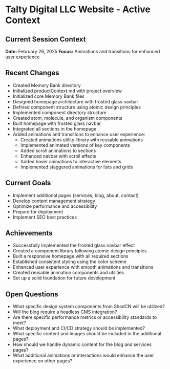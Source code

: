 # Talty Digital LLC Website - Active Context

## Current Session Context
**Date:** February 26, 2025
**Focus:** Animations and transitions for enhanced user experience

## Recent Changes
- Created Memory Bank directory
- Initialized productContext.md with project overview
- Initialized core Memory Bank files
- Designed homepage architecture with frosted glass navbar
- Defined component structure using atomic design principles
- Implemented component directory structure
- Created atom, molecule, and organism components
- Built homepage with frosted glass navbar
- Integrated all sections in the homepage
- Added animations and transitions to enhance user experience:
  - Created animations utility library with reusable animations
  - Implemented animated versions of key components
  - Added scroll animations to sections
  - Enhanced navbar with scroll effects
  - Added hover animations to interactive elements
  - Implemented staggered animations for lists and grids

## Current Goals
- Implement additional pages (services, blog, about, contact)
- Develop content management strategy
- Optimize performance and accessibility
- Prepare for deployment
- Implement SEO best practices

## Achievements
- Successfully implemented the frosted glass navbar effect
- Created a component library following atomic design principles
- Built a responsive homepage with all required sections
- Established consistent styling using the color scheme
- Enhanced user experience with smooth animations and transitions
- Created reusable animation components and utilities
- Set up a solid foundation for future development

## Open Questions
- What specific design system components from ShadCN will be utilized?
- Will the blog require a headless CMS integration?
- Are there specific performance metrics or accessibility standards to meet?
- What deployment and CI/CD strategy should be implemented?
- What specific content and images should be included in the additional pages?
- How should we handle dynamic content for the blog and services pages?
- What additional animations or interactions would enhance the user experience on other pages?